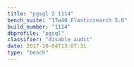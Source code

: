 ```yaml
---
title: "pgsql 2 1114"
bench_suite: "17w40 Elasticsearch 5.6"
build_number: "1114"
dbprofile: "pgsql"
classifier: "disable audit"
date: 2017-10-04T13:07:31
type: "bench"
---
```

